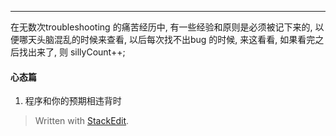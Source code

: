 ---
在无数次troubleshooting 的痛苦经历中, 有一些经验和原则是必须被记下来的, 以便哪天头脑混乱的时候来查看, 以后每次找不出bug 的时候, 来这看看, 如果看完之后找出来了, 则 sillyCount++; 

#### 心态篇
1. 程序和你的预期相违背时





> Written with [StackEdit](https://stackedit.io/).
<!--stackedit_data:
eyJoaXN0b3J5IjpbLTMwNDU1ODQwMCwxNTg3NDAwNTQxLDE3OT
c2MTU0MjldfQ==
-->
